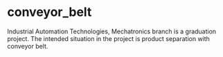 # conveyor_belt
Industrial Automation Technologies, Mechatronics branch is a graduation project. The intended situation in the project is product separation with conveyor belt.
